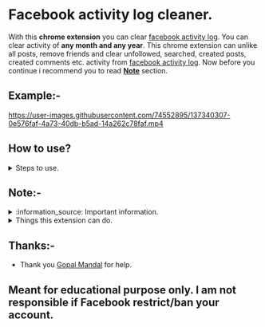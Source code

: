 # Facebook activity log cleaner.

With this **chrome extension** you can clear [facebook activity log](https://mbasic.facebook.com/me/allactivity/). You can clear activity of **any month and any year**. This chrome extension can unlike all posts, remove friends and clear unfollowed, searched, created posts, created comments etc. activity from [facebook activity log](https://mbasic.facebook.com/me/allactivity/). Now before you continue i recommend you to read [**Note**](https://github.com/whitehatjrchintu/facebookactivitycleaner#note-) section.

## Example:- 

https://user-images.githubusercontent.com/74552895/137340307-0e576faf-4a73-40db-b5ad-14a262c78faf.mp4

## How to use?
<details>
  <summary>
    Steps to use.
  </summary>

### Step 1:
- Just git clone this repository.

  `git clone https://github.com/whitehatjrchintu/facebookactivitycleaner.git`
   
- Or download this [repository](https://github.com/whitehatjrchintu/facebookactivitycleaner/archive/main.zip) as zip and unzip it.

### Step 2:
- Go to `chrome://extensions/` in Chrome and enable `Developer mode`.
- If you have downloaded zip file or used git just drag the unzipped folder there.

### Step 3:
- Do as mentioned in Note section.
</details>

## Note:-
<details>
  <summary>
    :information_source: Important information.
  </summary>

  - Facebook have similar parameters for unliking posts, deleting posts, deleting comments, removing friends, deleting unfollowed, deleting searched and many more other activities. So if you want to only **unlike posts** just visit `https://mbasic.facebook.com/allactivity/options/?category_key=all&id=your_facebook_id` (The "your_facebook_id" is your fb id. To get your fb id visit `https://mbasic.facebook.com/me/` and find `<input type="hidden" name="target" value="` in source of that page. You will get something like this `<input type="hidden" name="target" value="1234567890"`.) , select `Likes and reactions`, install/enable this extension and refresh that page. You can do this same for other filters.
  - Facebook have setup user request limits so enjoy until you get this error:-

    ![restrict](https://user-images.githubusercontent.com/74552895/137329085-54a4c037-bc5d-4374-a838-e014e7f4d8c1.PNG)
  
  - Due to Facebook limit i would recommend to use this extension 2 times a week. Access use might lead to permanent account ban.

  - If you want to delete activity of current running month kindly select **This Month** on [facebook activity log](https://mbasic.facebook.com/me/allactivity/) page.
  - You can clear activity of **any month and any year** but you have to open every month manually. Suppose you want to clear September 2018's activity so just go to [facebook activity log](https://mbasic.facebook.com/me/allactivity/), click 2018, click September and wait. After cleaning September's activity if you want to clean October's activity just click October.
  - Will improve it timely. If you found any mistake or have any suggestion let me know i will correct/apply that.
</details>

<details>
  <summary>
  Things this extension can do.
  </summary>
  
  ### These things i tried and got success:-
  
  - Unlike posts.
  - Remove friends.
  - Delete created personal posts or group posts.
  - Delete created comments.
  - Delete unfollowed person's activity.
  - Delete searched activity.
  
  ### I am saying again please use filter if you want to unlike posts only.
</details>

## Thanks:-
  - Thank you [Gopal Mandal](https://mbasic.facebook.com/gopalmandalhacker/) for help.

## Meant for educational purpose only. I am not responsible if Facebook restrict/ban your account.
